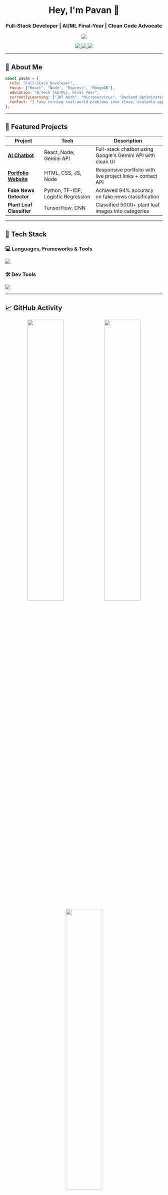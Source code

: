 
<!-- Hero Header -->
<h1 align="center">Hey, I'm Pavan 👋</h1>
<h3 align="center">Full-Stack Developer | AI/ML Final-Year | Clean Code Advocate</h3>

<p align="center">
  <img src="https://capsule-render.vercel.app/api?type=waving&color=gradient&height=120&section=header"/>
</p>

<p align="center">
  <a href="https://linkedin.com/in/pavancodecraft" target="_blank">
    <img src="https://img.shields.io/badge/LinkedIn-%230077B5?style=flat&logo=linkedin&logoColor=white"/>
  </a>
  <a href="mailto:pavancodecraft@gmail.com">
    <img src="https://img.shields.io/badge/Gmail-%23D14836?style=flat&logo=gmail&logoColor=white"/>
  </a>
  <a href="https://github.com/PavanCodeCraft">
    <img src="https://img.shields.io/badge/GitHub-%23181717?style=flat&logo=github&logoColor=white"/>
  </a>
</p>

---

## 🧠 About Me

```js
const pavan = {
  role: "Full-Stack Developer",
  focus: ["React", "Node", "Express", "MongoDB"],
  education: "B.Tech (AI/ML), Final Year",
  currentlyLearning: ["JWT Auth", "Microservices", "Backend Optimization"],
  funFact: "I love turning real-world problems into clean, scalable apps 🚀",
};
```

---

## 🚀 Featured Projects

| Project | Tech | Description |
|--------|------|-------------|
| **[AI Chatbot](https://frontend-two-azure-63.vercel.app/)** | React, Node, Gemini API | Full-stack chatbot using Google's Gemini API with clean UI |
| **[Portfolio Website](https://pavancodecraft.github.io/PortfolioWebsite/)** | HTML, CSS, JS, Node | Responsive portfolio with live project links + contact API |
| **Fake News Detector** | Python, TF-IDF, Logistic Regression | Achieved 94% accuracy on fake news classification |
| **Plant Leaf Classifier** | TensorFlow, CNN | Classified 5000+ plant leaf images into categories |

---

## 🧰 Tech Stack

### 💻 Languages, Frameworks & Tools
<p>
  <img src="https://skillicons.dev/icons?i=js,react,nodejs,express,mongodb,python,cpp,html,css" />
</p>

### 🛠 Dev Tools
<p>
  <img src="https://skillicons.dev/icons?i=git,github,postman,vercel,render" />
</p>

---

## 📈 GitHub Activity

<p align="center">
  <img src="https://github-readme-stats.vercel.app/api?username=PavanCodeCraft&show_icons=true&theme=gruvbox&hide_border=true" width="48%"/>
  <img src="https://github-readme-streak-stats.herokuapp.com/?user=PavanCodeCraft&theme=gruvbox&hide_border=true" width="48%"/>
</p>

<p align="center">
  <img src="https://github-readme-stats.vercel.app/api/top-langs/?username=PavanCodeCraft&layout=compact&theme=gruvbox&hide_border=true" width="48%"/>
</p>

---

## 📫 Let’s Connect

<p align="center">
  <a href="https://linkedin.com/in/pavancodecraft">
    <img src="https://img.shields.io/badge/LinkedIn-blue?style=flat-square&logo=linkedin&logoColor=white" />
  </a>
  <a href="mailto:pavancodecraft@gmail.com">
    <img src="https://img.shields.io/badge/Email-red?style=flat-square&logo=gmail&logoColor=white" />
  </a>
  <a href="https://github.com/PavanCodeCraft">
    <img src="https://img.shields.io/badge/GitHub-black?style=flat-square&logo=github&logoColor=white" />
  </a>
</p>

---

<p align="center">
  <img src="https://capsule-render.vercel.app/api?type=waving&color=gradient&height=120&section=footer"/>
  <br/>
  ✨ *Thanks for scrolling! Let's build the future together.* ✨
</p>
